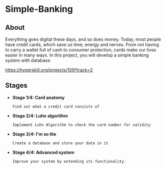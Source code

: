 # Simple-Banking

## About

Everything goes digital these days, and so does money. Today, most people have credit cards, which save us time, energy and nerves. From not having to carry a wallet full of cash to consumer protection, cards make our lives easier in many ways. In this project, you will develop a simple banking system with database.

https://hyperskill.org/projects/109?track=2

## Stages

- **Stage 1/4: Card anatomy**

      Find out what a credit card consists of

- **Stage 2/4: Luhn algorithm**

      Implement Luhn Algorithm to check the card number for validity

- **Stage 3/4: I'm so lite**

      Create a database and store your data in it

- **Stage 4/4: Advanced system**

      Improve your system by extending its functionality.
